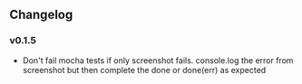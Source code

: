 ## Changelog

### v0.1.5

* Don't fail mocha tests if only screenshot fails. console.log the error from screenshot but then complete the done or done(err) as expected
